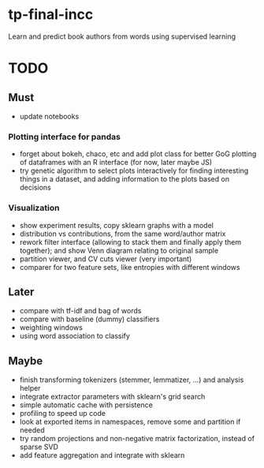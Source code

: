 tp-final-incc
=============

Learn and predict book authors from words using supervised learning

# TODO

## Must

- update notebooks

### Plotting interface for pandas

- forget about bokeh, chaco, etc and add plot class for better GoG plotting of dataframes with an R interface (for now, later maybe JS)
- try genetic algorithm to select plots interactively for finding interesting things in a dataset, and adding information to the plots based on decisions

### Visualization

- show experiment results, copy sklearn graphs with a model
- distribution vs contributions, from the same word/author matrix
- rework filter interface (allowing to stack them and finally apply them together); and show Venn diagram relating to original sample
- partition viewer, and CV cuts viewer (very important)
- comparer for two feature sets, like entropies with different windows

## Later

- compare with tf-idf and bag of words
- compare with baseline (dummy) classifiers
- weighting windows
- using word association to classify

## Maybe
- finish transforming tokenizers (stemmer, lemmatizer, ...) and analysis helper
- integrate extractor parameters with sklearn's grid search
- simple automatic cache with persistence
- profiling to speed up code
- look at exported items in namespaces, remove some and partition if needed
- try random projections and non-negative matrix factorization, instead of sparse SVD
- add feature aggregation and integrate with sklearn